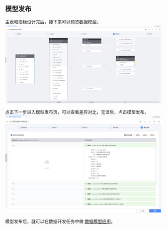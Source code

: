 模型发布
----

主表和指标设计完后，接下来可以预览数据模型。
![-w1915](media/16381515458054.jpg)

点击下一步进入模型发布页，可以查看差异对比，无误后，点击模型发布。
![-w1601](media/16381559996108.jpg)

模型发布后，就可以在数据开发任务中做 [数据模型应用](model_apply.md)。